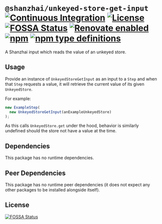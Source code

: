 # `@shanzhai/unkeyed-store-get-input` [![Continuous Integration](https://github.com/jameswilddev/shanzhai/workflows/Continuous%20Integration/badge.svg)](https://github.com/jameswilddev/shanzhai/actions) [![License](https://img.shields.io/github/license/jameswilddev/shanzhai.svg)](https://github.com/jameswilddev/shanzhai/blob/master/license) [![FOSSA Status](https://app.fossa.io/api/projects/git%2Bgithub.com%2Fjameswilddev%2Fshanzhai.svg?type=shield)](https://app.fossa.io/projects/git%2Bgithub.com%2Fjameswilddev%2Fshanzhai?ref=badge_shield) [![Renovate enabled](https://img.shields.io/badge/renovate-enabled-brightgreen.svg)](https://renovatebot.com/) [![npm](https://img.shields.io/npm/v/@shanzhai/unkeyed-store-get-input.svg)](https://www.npmjs.com/package/@shanzhai/unkeyed-store-get-input) [![npm type definitions](https://img.shields.io/npm/types/@shanzhai/unkeyed-store-get-input.svg)](https://www.npmjs.com/package/@shanzhai/unkeyed-store-get-input)

A Shanzhai input which reads the value of an unkeyed store.

## Usage

Provide an instance of `UnkeyedStoreGetInput` as an input to a `Step` and when
that `Step` requests a value, it will retrieve the current value of its given
`UnkeyedStore`.

For example:

```typescript
new ExampleStep(
  new UnkeyedStoreGetInput(anExampleUnkeyedStore)
);
```

As this calls `UnkeyedStore.get` under the hood, behavior is similarly undefined
should the store not have a value at the time.

## Dependencies

This package has no runtime dependencies.

## Peer Dependencies

This package has no runtime peer dependencies (it does not expect any other packages to be installed alongside itself).

## License

[![FOSSA Status](https://app.fossa.io/api/projects/git%2Bgithub.com%2Fjameswilddev%2Fshanzhai.svg?type=large)](https://app.fossa.io/projects/git%2Bgithub.com%2Fjameswilddev%2Fshanzhai?ref=badge_large)
